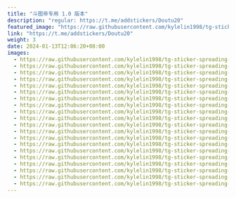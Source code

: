 ```yaml
---
title: "斗图帝专用 1.0 版本"
description: "regular: https://t.me/addstickers/Doutu20"
featured_image: "https://raw.githubusercontent.com/kylelin1998/tg-sticker-spreading-worldwide-images/main/img/95d426dc-c51d-4c90-9e56-176c68fa4975.jpg"
link: "https://t.me/addstickers/Doutu20"
weight: 3
date: 2024-01-13T12:06:20+08:00
images:
  - https://raw.githubusercontent.com/kylelin1998/tg-sticker-spreading-worldwide-images/main/img/95d426dc-c51d-4c90-9e56-176c68fa4975.jpg
  - https://raw.githubusercontent.com/kylelin1998/tg-sticker-spreading-worldwide-images/main/img/22194d95-e383-48ff-86d8-2581c90873f0.jpg
  - https://raw.githubusercontent.com/kylelin1998/tg-sticker-spreading-worldwide-images/main/img/f84861bc-217f-4286-a074-df4bd9438a29.jpg
  - https://raw.githubusercontent.com/kylelin1998/tg-sticker-spreading-worldwide-images/main/img/826b2012-9a82-4ee0-9f42-59abb6bb651b.jpg
  - https://raw.githubusercontent.com/kylelin1998/tg-sticker-spreading-worldwide-images/main/img/02ac108d-f2bf-46c1-9489-818acd05e81e.jpg
  - https://raw.githubusercontent.com/kylelin1998/tg-sticker-spreading-worldwide-images/main/img/798bb3af-1184-4589-a1ef-f22a29f600c8.jpg
  - https://raw.githubusercontent.com/kylelin1998/tg-sticker-spreading-worldwide-images/main/img/571e1633-1be2-49c3-b413-23a2e5d64d3c.jpg
  - https://raw.githubusercontent.com/kylelin1998/tg-sticker-spreading-worldwide-images/main/img/3413d7d5-4b5b-40f5-8e21-2c85689fb4e9.jpg
  - https://raw.githubusercontent.com/kylelin1998/tg-sticker-spreading-worldwide-images/main/img/98e70daa-587a-42b1-9755-1542627f9ab7.jpg
  - https://raw.githubusercontent.com/kylelin1998/tg-sticker-spreading-worldwide-images/main/img/cc7b43bb-a821-45c1-85f4-54f57d9ebf8f.jpg
  - https://raw.githubusercontent.com/kylelin1998/tg-sticker-spreading-worldwide-images/main/img/886d8b5b-248b-453c-b983-9381fca2ba44.jpg
  - https://raw.githubusercontent.com/kylelin1998/tg-sticker-spreading-worldwide-images/main/img/c4976dbb-9485-4711-b7b3-40bb15a515c4.jpg
  - https://raw.githubusercontent.com/kylelin1998/tg-sticker-spreading-worldwide-images/main/img/1580e611-e472-4ed2-8cdf-c3fabea7d8e6.jpg
  - https://raw.githubusercontent.com/kylelin1998/tg-sticker-spreading-worldwide-images/main/img/4b2fe957-14f9-4873-8a2c-9c88ee80e463.jpg
  - https://raw.githubusercontent.com/kylelin1998/tg-sticker-spreading-worldwide-images/main/img/6fcb32c7-bb3b-4a46-9586-50e1ae2c647a.jpg
  - https://raw.githubusercontent.com/kylelin1998/tg-sticker-spreading-worldwide-images/main/img/03ca629d-6cfe-4b9c-9cd7-f6306d8ba21d.jpg
  - https://raw.githubusercontent.com/kylelin1998/tg-sticker-spreading-worldwide-images/main/img/aa59eee9-2f9d-427e-a158-28e9cb1209a4.jpg
  - https://raw.githubusercontent.com/kylelin1998/tg-sticker-spreading-worldwide-images/main/img/1afc1405-8ade-4241-b60d-d34c26aadbdd.jpg
  - https://raw.githubusercontent.com/kylelin1998/tg-sticker-spreading-worldwide-images/main/img/2b1e4962-70bc-49ab-bdd5-e006bd6afeda.jpg
  - https://raw.githubusercontent.com/kylelin1998/tg-sticker-spreading-worldwide-images/main/img/19c62b24-5fea-45cb-ad70-18baccb83c67.jpg
---
```

